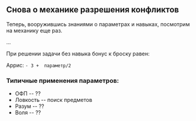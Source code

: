 ## Снова о механике разрешения конфликтов

Теперь, вооружившись знаниями о параметрах и навыках, посмотрим на механику еще раз.

...

При решении задачи без навыка бонус к броску равен:

Аррис: `- 3 +  параметр/2 `

### Типичные применения параметров:

- ОФП -- ??
- Ловкость -- поиск предметов
- Разум -- ??
- Воля -- ??
